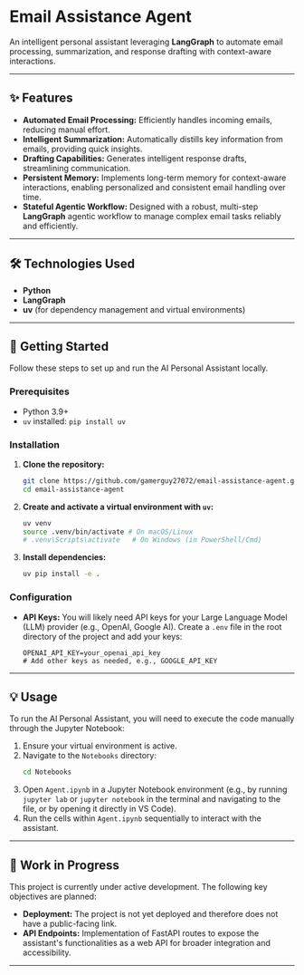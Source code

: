 # Email Assistance Agent

An intelligent personal assistant leveraging **LangGraph** to automate email processing, summarization, and response drafting with context-aware interactions.

---

## ✨ Features

* **Automated Email Processing:** Efficiently handles incoming emails, reducing manual effort.
* **Intelligent Summarization:** Automatically distills key information from emails, providing quick insights.
* **Drafting Capabilities:** Generates intelligent response drafts, streamlining communication.
* **Persistent Memory:** Implements long-term memory for context-aware interactions, enabling personalized and consistent email handling over time.
* **Stateful Agentic Workflow:** Designed with a robust, multi-step **LangGraph** agentic workflow to manage complex email tasks reliably and efficiently.

---

## 🛠️ Technologies Used

* **Python**
* **LangGraph**
* **uv** (for dependency management and virtual environments)

---

## 🚀 Getting Started

Follow these steps to set up and run the AI Personal Assistant locally.

### Prerequisites

* Python 3.9+
* `uv` installed: `pip install uv`

### Installation

1.  **Clone the repository:**
    ```bash
    git clone https://github.com/gamerguy27072/email-assistance-agent.git
    cd email-assistance-agent
    ```

2.  **Create and activate a virtual environment with `uv`:**
    ```bash
    uv venv
    source .venv/bin/activate # On macOS/Linux
    # .venv\Scripts\activate   # On Windows (in PowerShell/Cmd)
    ```

3.  **Install dependencies:**
    ```bash
    uv pip install -e .
    ```

### Configuration

* **API Keys:** You will likely need API keys for your Large Language Model (LLM) provider (e.g., OpenAI, Google AI). Create a `.env` file in the root directory of the project and add your keys:
    ```
    OPENAI_API_KEY=your_openai_api_key
    # Add other keys as needed, e.g., GOOGLE_API_KEY
    ```

---

## 💡 Usage

To run the AI Personal Assistant, you will need to execute the code manually through the Jupyter Notebook:

1.  Ensure your virtual environment is active.
2.  Navigate to the `Notebooks` directory:
    ```bash
    cd Notebooks
    ```
3.  Open `Agent.ipynb` in a Jupyter Notebook environment (e.g., by running `jupyter lab` or `jupyter notebook` in the terminal and navigating to the file, or by opening it directly in VS Code).
4.  Run the cells within `Agent.ipynb` sequentially to interact with the assistant.

---

## 🚧 Work in Progress

This project is currently under active development. The following key objectives are planned:

* **Deployment:** The project is not yet deployed and therefore does not have a public-facing link.
* **API Endpoints:** Implementation of FastAPI routes to expose the assistant's functionalities as a web API for broader integration and accessibility.

---